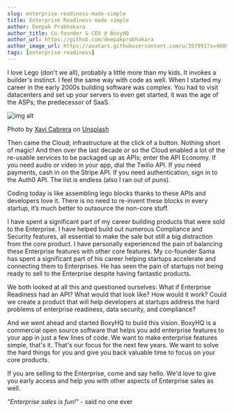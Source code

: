 ```yaml
---
slug: enterprise-readiness-made-simple
title: Enterprise Readiness made simple
author: Deepak Prabhakara
author_title: Co-founder & CEO @ BoxyHQ
author_url: https://github.com/deepakprabhakara
author_image_url: https://avatars.githubusercontent.com/u/357991?s=400&v=4
tags: [enterprise-readiness]
---
```


I love Lego (don't we all), probably a little more than my kids. It invokes a builder's instinct. I feel the same way with code as well. When I started my career in the early 2000s building software was complex. You had to visit datacenters and set up your servers to even get started, it was the age of the ASPs; the predecessor of SaaS.

![img alt](/img/blog/xavi-cabrera-kn-UmDZQDjM-unsplash.jpg)

<div style={{fontSize: "10px", marg
     p: "-20px", paddingBottom: "20px"}}>Photo by <a href="https://unsplash.com/@xavi_cabrera?utm_source=unsplash&utm_medium=referral&utm_content=creditCopyText">Xavi Cabrera</a> on <a href="https://unsplash.com/s/photos/lego?utm_source=unsplash&utm_medium=referral&utm_content=creditCopyText">Unsplash</a></div>

Then came the Cloud; infrastructure at the click of a button. Nothing short of magic! And then over the last decade or so the Cloud enabled a lot of the re-usable services to be packaged up as APIs; enter the API Economy. If you need audio or video in your app, dial the Twilio API. If you need payments, cash in on the Stripe API. If you need authentication, sign in to the Auth0 API. The list is endless (also I ran out of puns).

Coding today is like assembling lego blocks thanks to these APIs and developers love it. There is no need to re-invent these blocks in every startup, it’s much better to outsource the non-core stuff.

I have spent a significant part of my career building products that were sold to the Enterprise. I have helped build out numerous Compliance and Security features, all essential to make the sale but still a big distraction from the core product. I have personally experienced the pain of balancing these Enterprise features with other core features. My co-founder Sama has spent a significant part of his career helping startups accelerate and connecting them to Enterprises. He has seen the pain of startups not being ready to sell to the Enterprise despite having fantastic products.

We both looked at all this and questioned ourselves: What if Enterprise Readiness had an API? What would that look like? How would it work? Could we create a product that will help developers at startups address the hard problems of enterprise readiness, data security, and compliance?

And we went ahead and started BoxyHQ to build this vision. BoxyHQ is a commercial open source software that helps you add enterprise features to your app in just a few lines of code. We want to make enterprise features simple, that's it. That's our focus for the next few years. We want to solve the hard things for you and give you back valuable time to focus on your core products.

If you are selling to the Enterprise, come and say hello. We'd love to give you early access and help you with other aspects of Enterprise sales as well.

_"Enterprise sales is fun!"_ - said no one ever
